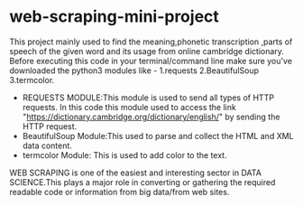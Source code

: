 # web-scraping-mini-project
This project mainly used to find the meaning,phonetic transcription ,parts of speech of the given word and its usage from online cambridge dictionary.
Before executing this code in your terminal/command line make sure you've downloaded the python3 modules like -
1.requests
2.BeautifulSoup
3.termcolor.
- REQUESTS MODULE:This module is used to send all types of HTTP requests.
In this code this module used to access the link "https://dictionary.cambridge.org/dictionary/english/" by sending the HTTP request.
- BeautifulSoup Module:This used to parse and collect the HTML and XML data content.
- termcolor Module: This is used to add color to the text.

WEB SCRAPING is one of the easiest and interesting sector in DATA SCIENCE.This plays a major role in converting or gathering the required readable code or information from big data/from web sites.
